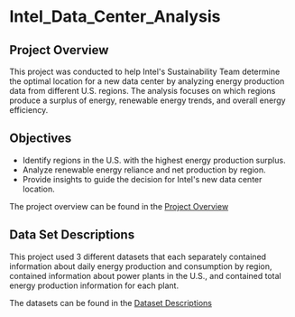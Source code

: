# Intel_Data_Center_Analysis

## Project Overview

This project was conducted to help Intel's Sustainability Team determine the optimal location for a new data center by analyzing energy production data from different U.S. regions. The analysis focuses on which regions produce a surplus of energy, renewable energy trends, and overall energy efficiency.

## Objectives

- Identify regions in the U.S. with the highest energy production surplus.
- Analyze renewable energy reliance and net production by region.
- Provide insights to guide the decision for Intel's new data center location.

The project overview can be found in the [Project Overview](Documentation/Project_Overview.md)

## Data Set Descriptions

This project used 3 different datasets that each separately contained information about daily energy production and consumption by region, contained information about power plants in the U.S., and contained total energy production information for each plant.

The datasets can be found in the [Dataset Descriptions](Documentation/Dataset_Descriptions.md)
